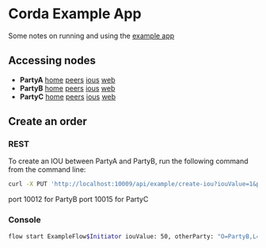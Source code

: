 # Corda Example App

Some notes on running and using the [example app](https://docs.corda.net/tutorial-cordapp.html) 

## Accessing nodes 

* **PartyA**  [home](http://localhost:10009/api/example/me) [peers](http://localhost:10009/api/example/peers) [ious](http://localhost:10009/api/example/ious) [web](http://localhost:10009/web/example)
* **PartyB**  [home](http://localhost:10012/api/example/me) [peers](http://localhost:10012/api/example/peers) [ious](http://localhost:10012/api/example/ious) [web](http://localhost:10012/web/example)
* **PartyC**  [home](http://localhost:10015/api/example/me) [peers](http://localhost:10015/api/example/peers) [ious](http://localhost:10015/api/example/ious) [web](http://localhost:10015/web/example)


## Create an order 

### REST 

To create an IOU between PartyA and PartyB, run the following command from the command line:

```bash
curl -X PUT 'http://localhost:10009/api/example/create-iou?iouValue=1&partyName=O=PartyB,L=New%20York,C=US'
```

port 10012 for PartyB
port 10015 for PartyC


### Console 

```bash
flow start ExampleFlow$Initiator iouValue: 50, otherParty: "O=PartyB,L=New York,C=US"
```

